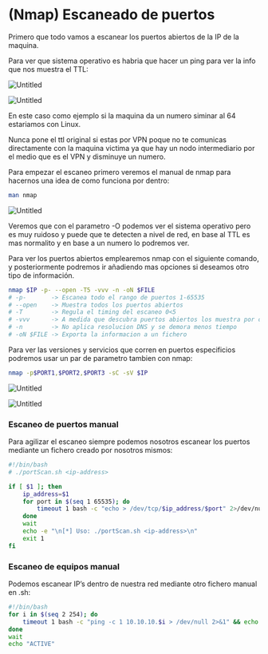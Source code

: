 # (Nmap) Escaneado de puertos

Primero que todo vamos a escanear los puertos abiertos de la IP de la maquina.

Para ver que sistema operativo es habria que hacer un ping para ver la info que nos muestra el TTL:

![Untitled]((Nmap)%20Escaneado%20de%20puertos%2077d9d3bf6c1b4695a9312adbfd88ae3c/Untitled.png)

![Untitled]((Nmap)%20Escaneado%20de%20puertos%2077d9d3bf6c1b4695a9312adbfd88ae3c/Untitled%201.png)

En este caso como ejemplo si la maquina da un numero siminar al 64 estariamos con Linux.

Nunca pone el ttl original si estas por VPN poque no te comunicas directamente con la maquina victima ya que hay un nodo intermediario por el medio que es el VPN y disminuye un numero.

Para empezar el escaneo primero veremos el manual de nmap para hacernos una idea de como funciona por dentro:

```bash
man nmap
```

![Untitled]((Nmap)%20Escaneado%20de%20puertos%2077d9d3bf6c1b4695a9312adbfd88ae3c/Untitled%202.png)

Veremos que con el parametro -O podemos ver el sistema operativo pero es muy ruidoso y puede que te detecten a nivel de red, en base al TTL es mas normalito y en base a un numero lo podremos ver.

Para ver los puertos abiertos emplearemos nmap con el siguiente comando, y posteriormente podremos ir añadiendo mas opciones si deseamos otro tipo de información.

```bash
nmap $IP -p- --open -T5 -vvv -n -oN $FILE
# -p-       -> Escanea todo el rango de puertos 1-65535
# --open    -> Muestra todos los puertos abiertos
# -T        -> Regula el timing del escaneo 0<5
# -vvv      -> A medida que descubra puertos abiertos los muestra por consola
# -n        -> No aplica resolucion DNS y se demora menos tiempo
# -oN $FILE -> Exporta la informacion a un fichero
```

Para ver las versiones y servicios que corren en puertos especificios podremos usar un par de parametro tambien con nmap:

```bash
nmap -p$PORT1,$PORT2,$PORT3 -sC -sV $IP
```

![Untitled]((Nmap)%20Escaneado%20de%20puertos%2077d9d3bf6c1b4695a9312adbfd88ae3c/Untitled%203.png)

![Untitled]((Nmap)%20Escaneado%20de%20puertos%2077d9d3bf6c1b4695a9312adbfd88ae3c/Untitled%204.png)

### Escaneo de puertos manual

Para agilizar el escaneo siempre podemos nosotros escanear los puertos mediante un fichero creado por nosotros mismos:

```bash
#!/bin/bash
# ./portScan.sh <ip-address>

if [ $1 ]; then
    ip_address=$1
    for port in $(seq 1 65535); do
        timeout 1 bash -c "echo > /dev/tcp/$ip_address/$port" 2>/dev/null && echo "[*] Port $port is open"
    done
    wait
    echo -e "\n[*] Uso: ./portScan.sh <ip-address>\n"
    exit 1
fi
```

### Escaneo de equipos manual

Podemos escanear IP’s dentro de nuestra red mediante otro fichero manual en .sh:

```bash
#!/bin/bash
for i in $(seq 2 254); do
    timeout 1 bash -c "ping -c 1 10.10.10.$i > /dev/null 2>&1" && echo "Host 10.10.10.$i"
done
wait
echo "ACTIVE"
```